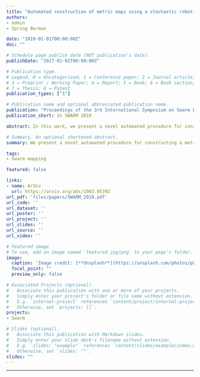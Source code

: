 ```yaml
---
title: "Automated construction of metric maps using a stochastic robotic swarm leveraging received signal strength"
authors:
- admin
- Spring Berman

date: "2019-01-01T00:00:00Z"
doi: ""

# Schedule page publish date (NOT publication's date).
publishDate: "2017-01-01T00:00:00Z"

# Publication type.
# Legend: 0 = Uncategorized; 1 = Conference paper; 2 = Journal article;
# 3 = Preprint / Working Paper; 4 = Report; 5 = Book; 6 = Book section;
# 7 = Thesis; 8 = Patent
publication_types: ["1"]

# Publication name and optional abbreviated publication name.
publication: "Proceedings of the 3rd International Symposium on Swarm Behavior and Bio-Inspired Robotics"
publication_short: In SWARM 2019

abstract: In this work, we present a novel automated procedure for constructing a metric map of an unknown domain with obstacles using uncertain position data collected by a swarm of resource-constrained robots. The robots obtain this data during random exploration of the domain by combining onboard odometry information with noisy measurements of signals received from transmitters located outside the domain. This data is processed offline to compute a density function of the free space over a discretization of the domain. We use persistent homology techniques from topological data analysis to estimate a value for thresholding the density function, thereby segmenting the obstacle-occupied region in the unknown domain. Our approach is substantiated with theoretical results to prove its completeness and to analyze its time complexity. The effectiveness of the procedure is illustrated with numerical simulations conducted on six different domains, each with two signal transmitters.

# Summary. An optional shortened abstract.
summary: We present a novel automated procedure for constructing a metric map of an unknown domain with obstacles using uncertain position data collected by a swarm of resource-constrained robots.

tags:
- Swarm mapping

featured: false

links:
- name: ArXiv
  url: https://arxiv.org/abs/1903.05392
url_pdf: 'files/papers/SWARM_2019.pdf'
url_code: ''
url_dataset: ''
url_poster: ''
url_project: ''
url_slides: ''
url_source: ''
url_video: ''

# Featured image
# To use, add an image named `featured.jpg/png` to your page's folder.
image:
  caption: 'Image credit: [**Unsplash**](https://unsplash.com/photos/pLCdAaMFLTE)'
  focal_point: ""
  preview_only: false

# Associated Projects (optional).
#   Associate this publication with one or more of your projects.
#   Simply enter your project's folder or file name without extension.
#   E.g. `internal-project` references `content/project/internal-project/index.md`.
#   Otherwise, set `projects: []`.
projects:
- Swarm

# Slides (optional).
#   Associate this publication with Markdown slides.
#   Simply enter your slide deck's filename without extension.
#   E.g. `slides: "example"` references `content/slides/example/index.md`.
#   Otherwise, set `slides: ""`.
slides: ""
---
```



---
